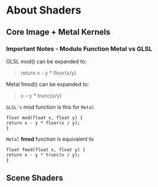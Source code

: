 #  About Shaders

## Core Image + Metal Kernels

### Important Notes - Modulo Function Metal vs GLSL

GLSL mod() can be expanded to:

> return x - y * floor(x/y)

Metal fmod() can be expanded to:

> x – y * trunc(x/y)

`GLSL's` mod function is this for `Metal`
```
float mod(float x, float y) {
return x - y * floor(x / y);
}
```

`Metal` **fmod** function is equivalent to
```
float fmod(float x, float y) {
return x - y * trunc(x / y);
}
```

## Scene Shaders
